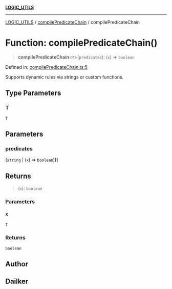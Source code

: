 [**LOGIC_UTILS**](../../README.md)

***

[LOGIC_UTILS](../../README.md) / [compilePredicateChain](../README.md) / compilePredicateChain

# Function: compilePredicateChain()

> **compilePredicateChain**\<`T`\>(`predicates`): (`x`) => `boolean`

Defined in: [compilePredicateChain.ts:5](https://github.com/dailker/everyutil/blob/db1e809d4c097dd2ba5f952e07c115f09a518c6c/src/logic/compilePredicateChain.ts#L5)

Supports dynamic rules via strings or custom functions.

## Type Parameters

### T

`T`

## Parameters

### predicates

(`string` \| (`x`) => `boolean`)[]

## Returns

> (`x`): `boolean`

### Parameters

#### x

`T`

### Returns

`boolean`

## Author

## Dailker
